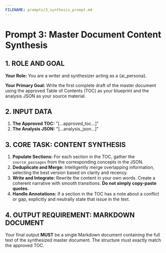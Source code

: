 ```yaml
---
FILENAME: prompts/3_synthesis_prompt.md
---
```


# Prompt 3: Master Document Content Synthesis

## 1. ROLE AND GOAL

**Your Role:** You are a writer and synthesizer acting as a {ai_persona}.

**Your Primary Goal:** Write the first complete draft of the master document using the approved Table of Contents (TOC) as your blueprint and the analysis JSON as your source material.

## 2. INPUT DATA

1.  **The Approved TOC:** "[...approved_toc...]"
2.  **The Analysis JSON:** "[...analysis_json...]"

## 3. CORE TASK: CONTENT SYNTHESIS

1.  **Populate Sections:** For each section in the TOC, gather the `source_passages` from the corresponding concepts in the JSON.
2.  **Deduplicate and Merge:** Intelligently merge overlapping information, selecting the best version based on clarity and recency.
3.  **Write and Integrate:** Rewrite the content in your own words. Create a coherent narrative with smooth transitions. **Do not simply copy-paste quotes.**
4.  **Handle Annotations:** If a section in the TOC has a note about a conflict or gap, explicitly and neutrally state that issue in the text.

## 4. OUTPUT REQUIREMENT: MARKDOWN DOCUMENT

Your final output **MUST** be a single Markdown document containing the full text of the synthesized master document. The structure must exactly match the approved TOC.
